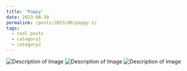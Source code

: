 ```yaml
---
title: 'Poppy'
date: 2023-08-30
permalink: /posts/2023/08/poppy-1/
tags:
  - cool posts
  - category1
  - category2
---
```

<img src="poppy1.jpg" alt="Description of Image">
<img src="poppy2.jpg" alt="Description of Image">
<img src="poppy3.jpg" alt="Description of Image">


